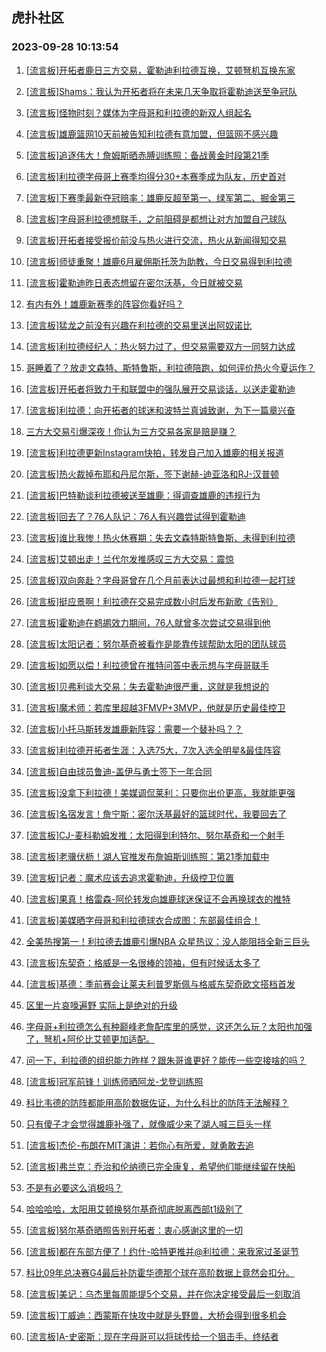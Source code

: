## 虎扑社区 
### 2023-09-28 10:13:54

1. [[流言板]开拓者鹿日三方交易，霍勒迪利拉德互换，艾顿弩机互换东家](https://bbs.hupu.com/62248757.html)

2. [[流言板]Shams：我认为开拓者将在未来几天争取将霍勒迪送至争冠队](https://bbs.hupu.com/62250717.html)

3. [[流言板]怪物时刻？媒体为字母哥和利拉德的新双人组起名](https://bbs.hupu.com/62250514.html)

4. [[流言板]雄鹿篮网10天前被告知利拉德有意加盟，但篮网不感兴趣](https://bbs.hupu.com/62250470.html)

5. [[流言板]追逐伟大！詹姆斯晒赤膊训练照：备战黄金时段第21季](https://bbs.hupu.com/62250230.html)

6. [[流言板]利拉德字母哥上赛季均得分30+本赛季成为队友，历史首对](https://bbs.hupu.com/62251139.html)

7. [[流言板]下赛季最新夺冠赔率：雄鹿反超至第一、绿军第二、掘金第三](https://bbs.hupu.com/62251827.html)

8. [[流言板]字母哥利拉德想联手，之前阻碍是都想让对方加盟自己球队](https://bbs.hupu.com/62251446.html)

9. [[流言板]开拓者接受报价前没与热火进行交流，热火从新闻得知交易](https://bbs.hupu.com/62251239.html)

10. [[流言板]师徒重聚！雄鹿6月雇佣斯托茨为助教，今日交易得到利拉德](https://bbs.hupu.com/62251137.html)

11. [[流言板]霍勒迪昨日表态想留在密尔沃基，今日就被交易](https://bbs.hupu.com/62249474.html)

12. [有内有外！雄鹿新赛季的阵容你看好吗？](https://bbs.hupu.com/62249579.html)

13. [[流言板]猛龙之前没有兴趣在利拉德的交易里送出阿奴诺比](https://bbs.hupu.com/62250919.html)

14. [[流言板]利拉德经纪人：热火努力过了，但交易需要双方一同努力达成](https://bbs.hupu.com/62249627.html)

15. [哥睡着了？放走文森特、斯特鲁斯，利拉德陪跑，如何评价热火今夏运作？](https://bbs.hupu.com/62249537.html)

16. [[流言板]开拓者将致力于和联盟中的强队展开交易谈话，以送走霍勒迪](https://bbs.hupu.com/62248971.html)

17. [[流言板]利拉德：向开拓者的球迷和波特兰真诚致谢，为下一篇章兴奋](https://bbs.hupu.com/62249406.html)

18. [三方大交易引爆深夜！你认为三方交易各家是赔是赚？](https://bbs.hupu.com/62249516.html)

19. [[流言板]利拉德更新Instagram快拍，转发自己加入雄鹿的相关报道](https://bbs.hupu.com/62249363.html)

20. [[流言板]热火裁掉布耶和丹尼尔斯，签下谢赫-迪亚洛和RJ-汉普顿](https://bbs.hupu.com/62250789.html)

21. [[流言板]巴特勒谈利拉德被送至雄鹿：得调查雄鹿的违规行为](https://bbs.hupu.com/62249009.html)

22. [[流言板]回去了？76人队记：76人有兴趣尝试得到霍勒迪](https://bbs.hupu.com/62249282.html)

23. [[流言板]谁比我惨！热火休赛期：失去文森特斯特鲁斯、未得到利拉德](https://bbs.hupu.com/62249143.html)

24. [[流言板]艾顿出走！兰代尔发推感叹三方大交易：震惊](https://bbs.hupu.com/62249219.html)

25. [[流言板]双向奔赴？字母哥曾在几个月前表达过最想和利拉德一起打球](https://bbs.hupu.com/62249180.html)

26. [[流言板]挺应景啊！利拉德在交易完成数小时后发布新歌《告别》](https://bbs.hupu.com/62252014.html)

27. [[流言板]霍勒迪在鹈鹕效力期间，76人就曾多次尝试交易得到他](https://bbs.hupu.com/62251064.html)

28. [[流言板]太阳记者：努尔基奇被看作是能靠传球帮助太阳的团队球员](https://bbs.hupu.com/62251311.html)

29. [[流言板]如愿以偿！利拉德曾在推特问答中表示想与字母哥联手](https://bbs.hupu.com/62249024.html)

30. [[流言板]贝弗利谈大交易：失去霍勒迪很严重，这就是我想说的](https://bbs.hupu.com/62248893.html)

31. [[流言板]魔术师：若库里超越3FMVP+3MVP，他就是历史最佳控卫](https://bbs.hupu.com/62252237.html)

32. [[流言板]小托马斯转发雄鹿新阵容：需要一个替补吗？？](https://bbs.hupu.com/62251726.html)

33. [[流言板]利拉德开拓者生涯：入选75大，7次入选全明星&最佳阵容](https://bbs.hupu.com/62249203.html)

34. [[流言板]自由球员鲁迪-盖伊与勇士签下一年合同](https://bbs.hupu.com/62247628.html)

35. [[流言板]没拿下利拉德！美媒调侃莱利：只要你出价更高，我就能更强](https://bbs.hupu.com/62249323.html)

36. [[流言板]名宿发言！詹宁斯：密尔沃基最好的篮球时代，我要回去了](https://bbs.hupu.com/62249394.html)

37. [[流言板]CJ-麦科勒姆发推：太阳得到利特尔、努尔基奇和一个射手](https://bbs.hupu.com/62251528.html)

38. [[流言板]老骥伏枥！湖人官推发布詹姆斯训练照：第21季加载中](https://bbs.hupu.com/62251599.html)

39. [[流言板]记者：魔术应该去追求霍勒迪，升级控卫位置](https://bbs.hupu.com/62250968.html)

40. [[流言板]果真！格雷森-阿伦转发向雄鹿球迷保证不会再换球衣的推特](https://bbs.hupu.com/62249100.html)

41. [[流言板]美媒晒字母哥和利拉德球衣合成图：东部最佳组合！](https://bbs.hupu.com/62248965.html)

42. [全美热搜第一！利拉德去雄鹿引爆NBA 众星热议：没人能阻挡全新三巨头](https://bbs.hupu.com/62249793.html)

43. [[流言板]东契奇：格威是一名很棒的领袖，但有时候话太多了](https://bbs.hupu.com/62251299.html)

44. [[流言板]基德：季前赛会让莱夫利普罗斯佩与格威东契奇欧文搭档首发](https://bbs.hupu.com/62251214.html)

45. [区里一片哀嚎遍野 实际上是绝对的升级](https://bbs.hupu.com/62251124.html)

46. [字母哥+利拉德怎么有种巅峰老詹配库里的感觉，这还怎么玩？太阳也加强了，弩机+阿伦比艾顿更加适配。](https://bbs.hupu.com/62250317.html)

47. [问一下，利拉德的组织能力昨样？跟朱哥谁更好？能传一些空接啥的吗？](https://bbs.hupu.com/62250346.html)

48. [[流言板]冠军前锋！训练师晒阿龙-戈登训练照](https://bbs.hupu.com/62250334.html)

49. [科比韦德的防阵都能用高阶数据佐证，为什么科比的防阵无法解释？](https://bbs.hupu.com/62250505.html)

50. [只有傻子才会觉得雄鹿补强了，就像威少来了湖人喊三巨头一样](https://bbs.hupu.com/62250437.html)

51. [[流言板]杰伦-布朗在MIT演讲：若你心有所爱，就勇敢去追](https://bbs.hupu.com/62251085.html)

52. [[流言板]弗兰克：乔治和伦纳德已完全康复，希望他们能继续留在快船](https://bbs.hupu.com/62252045.html)

53. [不是有必要这么消极吗？](https://bbs.hupu.com/62250292.html)

54. [哈哈哈哈，太阳用艾顿换努尔基奇彻底脱离西部t1级别了](https://bbs.hupu.com/62250739.html)

55. [[流言板]努尔基奇晒照告别开拓者：衷心感谢这里的一切](https://bbs.hupu.com/62251849.html)

56. [[流言板]都在东部方便了！约什-哈特更推并@利拉德：来我家过圣诞节](https://bbs.hupu.com/62249262.html)

57. [科比09年总决赛G4最后补防霍华德那个球在高阶数据上竟然会扣分。](https://bbs.hupu.com/62250654.html)

58. [[流言板]美记：乌杰里每周能提5个交易，并在你决定接受最后一刻取消](https://bbs.hupu.com/62247700.html)

59. [[流言板]丁威迪：西蒙斯在快攻中就是头野兽，大桥会得到很多机会](https://bbs.hupu.com/62251465.html)

60. [[流言板]A-史密斯：现在字母哥可以将球传给一个狙击手、终结者](https://bbs.hupu.com/62252177.html)

